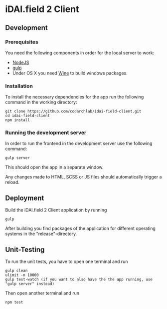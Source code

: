 # iDAI.field 2 Client

## Development

### Prerequisites

You need the following components in order for the local server to work:

* [NodeJS](https://nodejs.org/download/)
* [gulp](https://github.com/gulpjs/gulp/blob/master/docs/getting-started.md)
* Under OS X you need [Wine](http://www.davidbaumgold.com/tutorials/wine-mac/) to build windows packages.

### Installation

To install the necessary dependencies for the app run the following command in the working directory:

```
git clone https://github.com/codarchlab/idai-field-client.git
cd idai-field-client
npm install
```

### Running the development server

In order to run the frontend in the development server use the following command:
```
gulp server
```

This should open the app in a separate window.

Any changes made to HTML, SCSS or JS files should automatically trigger a reload.

## Deployment

Build the iDAI.field 2 Client application by running

```
gulp
```

After building you find packages of the application for different operating systems
in the "release"-directory. 

## Unit-Testing

To run the unit tests, you have to open one terminal and run 

```
gulp clean
ulimit -n 10000
gulp test-watch (if you want to also have the the app running, use "gulp server" instead) 
```

Then open another terminal and run

```
npm test
```

